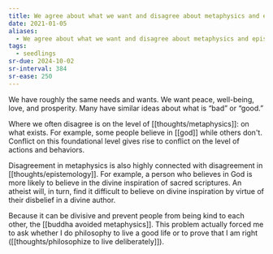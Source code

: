 ```yaml
---
title: We agree about what we want and disagree about metaphysics and epistemology
date: 2021-01-05
aliases:
  - We agree about what we want and disagree about metaphysics and epistemology
tags:
  - seedlings
sr-due: 2024-10-02
sr-interval: 384
sr-ease: 250
---
```

We have roughly the same needs and wants. We want peace, well-being, love, and prosperity. Many have similar ideas about what is “bad” or “good.”

Where we often disagree is on the level of [[thoughts/metaphysics]]: on what exists. For example, some people believe in [[god]] while others don't. Conflict on this foundational level gives rise to conflict on the level of actions and behaviors.

Disagreement in metaphysics is also highly connected with disagreement in [[thoughts/epistemology]]. For example, a person who believes in God is more likely to believe in the divine inspiration of sacred scriptures. An atheist will, in turn, find it difficult to believe on divine inspiration by virtue of their disbelief in a divine author.

Because it can be divisive and prevent people from being kind to each other, the [[buddha avoided metaphysics]]. This problem actually forced me to ask whether I do philosophy to live a good life or to prove that I am right ([[thoughts/philosophize to live deliberately]]).

